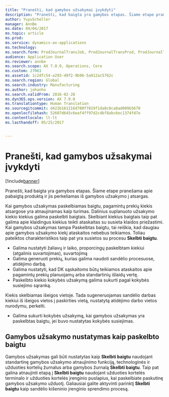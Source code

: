 ```yaml
---
title: "Pranešti, kad gamybos užsakymai įvykdyti"
description: "Pranešti, kad baigta yra gamybos etapas. Šiame etape pranešama apie pabaigtą produktą ir jis perkeliamas iš gamybos užsakymo į atsargas."
author: YuyuScheller
manager: AnnBe
ms.date: 04/04/2017
ms.topic: article
ms.prod: 
ms.service: dynamics-ax-applications
ms.technology: 
ms.search.form: ProdJournalTransJob, ProdJournalTransProd, ProdJournalTransRoute, ProdParmReportFinished, ProdRouteOprOverview
audience: Application User
ms.reviewer: annbe
ms.search.scope: AX 7.0.0, Operations, Core
ms.custom: 27061
ms.assetid: 1c2dfc54-a293-49f2-9b96-5a912ac5762c
ms.search.region: Global
ms.search.industry: Manufacturing
ms.author: johanho
ms.search.validFrom: 2016-02-28
ms.dyn365.ops.version: AX 7.0.0
ms.translationtype: Human Translation
ms.sourcegitcommit: d421b161216d700f7819f1da8c0ca8ad089b5670
ms.openlocfilehash: 52607d645c6eaf4ff97d2c4bf8abc6ec1374fd7e
ms.contentlocale: lt-lt
ms.lasthandoff: 05/25/2017


---
```


# <a name="report-production-orders-as-finished"></a>Pranešti, kad gamybos užsakymai įvykdyti

[!include[banner](../includes/banner.md)]


Pranešti, kad baigta yra gamybos etapas. Šiame etape pranešama apie pabaigtą produktą ir jis perkeliamas iš gamybos užsakymo į atsargas.

Kai gamybos užsakymas paskelbiamas baigtu, pagamintų prekių kiekis atsargose yra atnaujinamas kaip turimas. Dalinius suplanuoto užsakymo kiekio kiekius galima paskelbti baigtais. Skelbiant kiekius baigtais taip pat galima apie klaidingus kiekius teikti ataskaitas su susieta klaidos priežastimi. Kai gamybos užsakymas tampa Paskelbtas baigtu, tai reiškia, kad daugiau apie gamybos užsakymo kiekį ataskaitos nebebus teikiamos.
Toliau pateiktos charakteristikos taip pat yra susietos su procesu **Skelbti baigtu**.
-   Galima nustatyti žaliavų ir laiko, proporcingų paskelbtam kiekiui (atgalinis suvartojimas), suvartojimą
-   Galima generuoti prekių, kurias galima naudoti sandėlio procesuose, atidėjimo darbą.
-   Galima nustatyti, kad DK sąskaitoms būtų teikiamos ataskaitos apie pagamintų prekių planuojamų arba standartinių išlaidų vertę.
-   Paskelbto kiekio kokybės užsakymą galima sukurti pagal kokybės susiejimo sąranką.

Kiekis skelbiamas išeigos vietoje. Tada sugeneruojamas sandėlio darbas kiekiui iš išeigos vietos į paskirties vietą, nustatytą atidėjimo darbo vietos nurodymu, perkelti.

-   Galima sukurti kokybės užsakymą, kai gamybos užsakymas yra paskelbtas baigtu, jei buvo nustatytas kokybės susiejimas.

## <a name="set-a-production-order-to-reporting-as-finished"></a>Gamybos užsakymo nustatymas kaip paskelbto baigtu
Gamybos užsakymas gali būti nustatytas kaip **Skelbti baigtu** naudojant standartinę gamybos užsakymo atnaujinimo funkciją, technologinės ir užduoties kortelių žurnalus arba gamybos žurnalą **Skelbti baigtu**. Taip pat galina atnaujinti etapą į **Skelbti baigtu** naudojant užduoties kortelės terminalo ir užduoties kortelės įrenginio puslapius, kai paskelbiate paskutinę gamybos užsakymo užduotį. Galiausiai galite aktyvinti parinktį **Skelbti baigtu** kaip sandėlio kišeninio įrenginio sprendimo procesą.  




